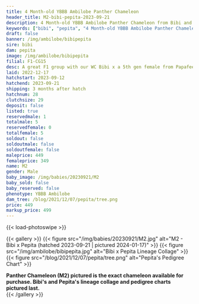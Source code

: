 ```yaml
---
title: 4 Month-old YBBB Ambilobe Panther Chameleon
header_title: M2-bibi-pepita-2023-09-21
description: 4 Month-old YBBB Ambilobe Panther Chameleon from Bibi and Pepita. A great F1 group with our WC Bibi x a 5th gen female from Papafee x Coco. We've included sire and dam dendrograms if available, but you can view our Bibi or Pepita breeder pages for more information.
keywords: ["bibi", "pepita", "4 Month-old YBBB Ambilobe Panther Chameleon", "baby chameleons for sale", "buy panther chameleon", "panther for sale", "panther chameleon price", "ambilobe panther chameleon for sale"]
draft: false
banner: /img/ambilobe/bibipepita
sire: bibi
dam: pepita
image: /img/ambilobe/bibipepita
filial: F1-CG15
desc: A great F1 group with our WC Bibi x a 5th gen female from Papafee x Coco.
laid: 2022-12-17
hatchstart: 2023-09-12
hatchend: 2023-09-21
shipping: 3 months after hatch
hatchnum: 28
clutchsize: 29
deposit: false
listed: true
reservedmale: 1
totalmale: 5
reservedfemale: 0
totalfemale: 5
soldout: false
soldoutmale: false
soldoutfemale: false
maleprice: 449
femaleprice: 349
name: M2
gender: Male
baby_image: /img/babies/20230921/M2
baby_sold: false
baby_reserved: false
phenotype: YBBB Ambilobe
dam_tree: /blog/2021/12/07/pepita/tree.png
price: 449
markup_price: 499
---
```


{{< load-photoswipe >}}

{{< gallery >}}
  {{< figure src="/img/babies/20230921/M2.jpg" alt="M2 - Bibi x Pepita (hatched 2023-09-21 | pictured 2024-01-17)" >}}
  {{< figure src="/img/ambilobe/bibipepita.jpg" alt="Bibi x Pepita Lineage Collage" >}}
  {{< figure src="/blog/2021/12/07/pepita/tree.png" alt="Pepita's Pedigree Chart" >}}
  <figcaption><strong>Panther Chameleon (M2) pictured is the exact chameleon available for purchase. Bibi's and Pepita's lineage collage and pedigree charts pictured last.</strong></figcaption>
{{< /gallery >}}
